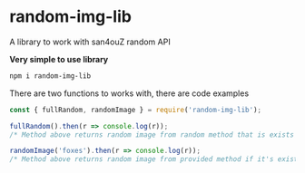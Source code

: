 # random-img-lib
A library to work with san4ouZ random API


**Very simple to use library**
```bash
npm i random-img-lib
```

There are two functions to works with, there are code examples
```js
const { fullRandom, randomImage } = require('random-img-lib');

fullRandom().then(r => console.log(r));
/* Method above returns random image from random method that is exists */

randomImage('foxes').then(r => console.log(r));
/* Method above returns random image from provided method if it's exists */
```

